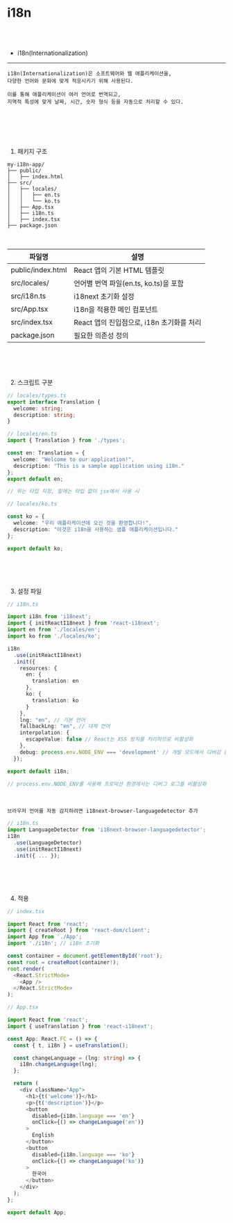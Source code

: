 # i18n

<br />
<br />

* i18n(Internationalization)

---

```
i18n(Internationalization)은 소프트웨어와 웹 애플리케이션을,
다양한 언어와 문화에 맞게 적응시키기 위해 사용된다.

이를 통해 애플리케이션이 여러 언어로 번역되고,
지역적 특성에 맞게 날짜, 시간, 숫자 형식 등을 자동으로 처리할 수 있다.
```

<br />
<br />
<br />
<br />

1. 패키지 구조

```
my-i18n-app/
├── public/
│   ├── index.html
├── src/
│   ├── locales/
│   │   ├── en.ts
│   │   └── ko.ts
│   ├── App.tsx
│   ├── i18n.ts
│   ├── index.tsx
├── package.json
```

<br />

| 파일명 | 설명 |
|-|-|
| public/index.html | React 앱의 기본 HTML 템플릿 |
| src/locales/ | 언어별 번역 파일(en.ts, ko.ts)을 포함 |
| src/i18n.ts | i18next 초기화 설정 |
| src/App.tsx | i18n을 적용한 메인 컴포넌트 |
| src/index.tsx | React 앱의 진입점으로, i18n 초기화를 처리 |
| package.json |필요한 의존성 정의 |


<br />
<br />
<br />

2. 스크립트 구분

```ts
// locales/types.ts
export interface Translation {
  welcome: string;
  description: string;
}

// locales/en.ts
import { Translation } from './types';

const en: Translation = {
  welcome: "Welcome to our application!",
  description: "This is a sample application using i18n."
};
export default en;

// 위는 타입 지정, 밑에는 타입 없이 jsx에서 사용 시
```

```ts
// locales/ko.ts

const ko = {
  welcome: "우리 애플리케이션에 오신 것을 환영합니다!",
  description: "이것은 i18n을 사용하는 샘플 애플리케이션입니다."
};

export default ko;
```

<br />
<br />
<br />

3. 설정 파일

```ts
// i18n.ts

import i18n from 'i18next';
import { initReactI18next } from 'react-i18next';
import en from './locales/en';
import ko from './locales/ko';

i18n
  .use(initReactI18next)
  .init({
    resources: {
      en: {
        translation: en
      },
      ko: {
        translation: ko
      }
    },
    lng: "en", // 기본 언어
    fallbackLng: "en", // 대체 언어
    interpolation: {
      escapeValue: false // React는 XSS 방지를 처리하므로 비활성화
    },
    debug: process.env.NODE_ENV === 'development' // 개발 모드에서 디버깅 활성화
  });

export default i18n;

// process.env.NODE_ENV를 사용해 프로덕션 환경에서는 디버그 로그를 비활성화
```

<br />

`브라우저 언어를 자동 감지하려면 i18next-browser-languagedetector 추가`

```ts
// i18n.ts
import LanguageDetector from 'i18next-browser-languagedetector';
i18n
  .use(LanguageDetector)
  .use(initReactI18next)
  .init({ ... });
```

<br />
<br />
<br />

4. 적용

```ts
// index.tsx

import React from 'react';
import { createRoot } from 'react-dom/client';
import App from './App';
import './i18n'; // i18n 초기화

const container = document.getElementById('root');
const root = createRoot(container!);
root.render(
  <React.StrictMode>
    <App />
  </React.StrictMode>
);
```

```ts
// App.tsx

import React from 'react';
import { useTranslation } from 'react-i18next';

const App: React.FC = () => {
  const { t, i18n } = useTranslation();

  const changeLanguage = (lng: string) => {
    i18n.changeLanguage(lng);
  };

  return (
    <div className="App">
      <h1>{t('welcome')}</h1>
      <p>{t('description')}</p>
      <button
        disabled={i18n.language === 'en'}
        onClick={() => changeLanguage('en')}
      >
        English
      </button>
      <button
        disabled={i18n.language === 'ko'}
        onClick={() => changeLanguage('ko')}
      >
        한국어
      </button>
    </div>
  );
};

export default App;
```
